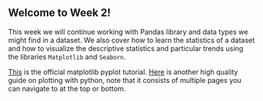 ## Welcome to Week 2!

This week we will continue working with Pandas library and data types we
might find in a dataset. We also cover how to learn the statistics of a dataset
and how to visualize the descriptive statistics and particular trends using
the libraries `Matplotlib` and `Seaborn`.

[This](https://matplotlib.org/tutorials/introductory/pyplot.html) is the official matplotlib pyplot tutorial.
[Here](https://jakevdp.github.io/PythonDataScienceHandbook/04.00-introduction-to-matplotlib.html) is another high quality guide on plotting with python, note that it consists of multiple pages you can navigate to at the top or bottom.